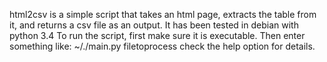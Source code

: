 html2csv is a simple script that takes an html page, extracts the table from it, and returns a csv file as an output.
It has been tested in debian with python 3.4
To run the script, first make sure it is executable.
Then enter something like:
  ~/./main.py filetoprocess
check the help option for details.
